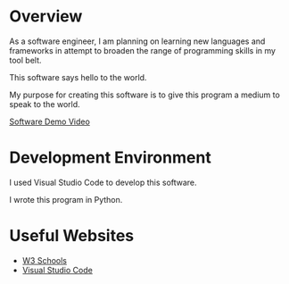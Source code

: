 # Overview

As a software engineer, I am planning on learning new languages and frameworks in attempt to broaden the range of programming skills in my tool belt.

This software says hello to the world.

My purpose for creating this software is to give this program a medium to speak to the world.

[Software Demo Video](https://webmailbyui-my.sharepoint.com/:v:/g/personal/caydenpark_byui_edu/ESRtZO92l1BJs2OENNGI8RYBAwRIBuErKV25IVkAwAlcSQ)

# Development Environment

I used Visual Studio Code to develop this software.

I wrote this program in Python.

# Useful Websites

* [W3 Schools](https://www.w3schools.com/python/)
* [Visual Studio Code](https://code.visualstudio.com)

